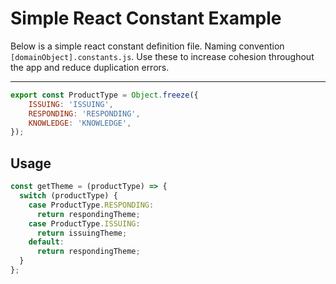 # Simple React Constant Example

Below is a simple react constant definition file. Naming convention `[domainObject].constants.js`. Use these to increase cohesion throughout the app and reduce duplication errors. 

---

```js
export const ProductType = Object.freeze({
    ISSUING: 'ISSUING',
    RESPONDING: 'RESPONDING',
    KNOWLEDGE: 'KNOWLEDGE',
});
```

## Usage
```jsx
const getTheme = (productType) => {
  switch (productType) {
    case ProductType.RESPONDING:
      return respondingTheme;
    case ProductType.ISSUING:
      return issuingTheme;
    default:
      return respondingTheme;
  }
};
```
